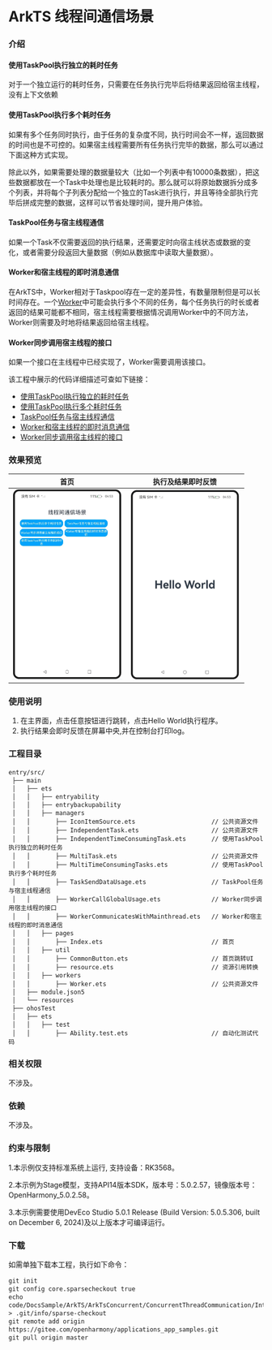 # ArkTS 线程间通信场景

### 介绍

#### 使用TaskPool执行独立的耗时任务

对于一个独立运行的耗时任务，只需要在任务执行完毕后将结果返回给宿主线程，没有上下文依赖

#### 使用TaskPool执行多个耗时任务

如果有多个任务同时执行，由于任务的复杂度不同，执行时间会不一样，返回数据的时间也是不可控的。如果宿主线程需要所有任务执行完毕的数据，那么可以通过下面这种方式实现。

除此以外，如果需要处理的数据量较大（比如一个列表中有10000条数据），把这些数据都放在一个Task中处理也是比较耗时的。那么就可以将原始数据拆分成多个列表，并将每个子列表分配给一个独立的Task进行执行，并且等待全部执行完毕后拼成完整的数据，这样可以节省处理时间，提升用户体验。

#### TaskPool任务与宿主线程通信

如果一个Task不仅需要返回的执行结果，还需要定时向宿主线状态或数据的变化，或者需要分段返回大量数据（例如从数据库中读取大量数据）。

#### Worker和宿主线程的即时消息通信

在ArkTS中，Worker相对于Taskpool存在一定的差异性，有数量限制但是可以长时间存在。一个[Worker](https://docs.openharmony.cn/pages/v5.0/zh-cn/application-dev/arkts-utils/worker-introduction.md)中可能会执行多个不同的任务，每个任务执行的时长或者返回的结果可能都不相同，宿主线程需要根据情况调用Worker中的不同方法，Worker则需要及时地将结果返回给宿主线程。

#### Worker同步调用宿主线程的接口

如果一个接口在主线程中已经实现了，Worker需要调用该接口。

该工程中展示的代码详细描述可查如下链接：

- [使用TaskPool执行独立的耗时任务](https://docs.openharmony.cn/pages/v5.0/zh-cn/application-dev/arkts-utils/independent-time-consuming-task.md)
- [使用TaskPool执行多个耗时任务](https://docs.openharmony.cn/pages/v5.0/zh-cn/application-dev/arkts-utils/multi-time-consuming-tasks.md)
- [TaskPool任务与宿主线程通信](https://docs.openharmony.cn/pages/v5.0/zh-cn/application-dev/arkts-utils/taskpool-communicates-with-mainthread.md)
- [Worker和宿主线程的即时消息通信](https://docs.openharmony.cn/pages/v5.0/zh-cn/application-dev/arkts-utils/worker-communicates-with-mainthread.md)
- [Worker同步调用宿主线程的接口](https://docs.openharmony.cn/pages/v5.0/zh-cn/application-dev/arkts-utils/worker-invoke-mainthread-interface.md)

### 效果预览

|                                         首页                                          |                                  执行及结果即时反馈                                   |
| :-----------------------------------------------------------------------------------: | :-----------------------------------------------------------------------------------: |
| <img src="./screenshots/InterThreadCommunicationScenario_1.png" style="zoom: 50%;" /> | <img src="./screenshots/InterThreadCommunicationScenario_2.png" style="zoom: 50%;" /> |

### 使用说明

1. 在主界面，点击任意按钮进行跳转，点击Hello World执行程序。
2. 执行结果会即时反馈在屏幕中央,并在控制台打印log。

### 工程目录

```
entry/src/
 ├── main
 │   ├── ets
 │   │   ├── entryability
 │   │   ├── entrybackupability
 │   │   ├── managers
 │   │       ├── IconItemSource.ets      			    // 公共资源文件
 │   │       ├── IndependentTask.ets                    // 公共资源文件
 │   │       ├── IndependentTimeConsumingTask.ets       // 使用TaskPool执行独立的耗时任务
 │   │       ├── MultiTask.ets                          // 公共资源文件
 │   │       ├── MultiTimeConsumingTasks.ets		    // 使用TaskPool执行多个耗时任务
 │   │       ├── TaskSendDataUsage.ets                  // TaskPool任务与宿主线程通信
 │   │       ├── WorkerCallGlobalUsage.ets              // Worker同步调用宿主线程的接口
 │   │       ├── WorkerCommunicatesWithMainthread.ets   // Worker和宿主线程的即时消息通信
 │   │   ├── pages
 │   │       ├── Index.ets                              // 首页
 │   │   ├── util
 │   │       ├── CommonButton.ets 		                // 首页跳转UI
 │   │       ├── resource.ets 		                    // 资源引用转换
 │   │   ├── workers
 │   │       ├── Worker.ets 		                    // 公共资源文件
 │   ├── module.json5
 │   └── resources
 ├── ohosTest
 │   ├── ets
 │   │   ├── test
 │   │       ├── Ability.test.ets                       // 自动化测试代码
```

### 相关权限

不涉及。

### 依赖

不涉及。

### 约束与限制

1.本示例仅支持标准系统上运行, 支持设备：RK3568。

2.本示例为Stage模型，支持API14版本SDK，版本号：5.0.2.57，镜像版本号：OpenHarmony_5.0.2.58。

3.本示例需要使用DevEco Studio 5.0.1 Release (Build Version: 5.0.5.306, built on December 6, 2024)及以上版本才可编译运行。

### 下载

如需单独下载本工程，执行如下命令：

```
git init
git config core.sparsecheckout true
echo code/DocsSample/ArkTS/ArkTsConcurrent/ConcurrentThreadCommunication/InterThreadCommunicationScenario > .git/info/sparse-checkout
git remote add origin https://gitee.com/openharmony/applications_app_samples.git
git pull origin master
```
